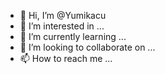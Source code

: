 - 👋 Hi, I’m @Yumikacu
- 👀 I’m interested in ...
- 🌱 I’m currently learning ...
- 💞️ I’m looking to collaborate on ...
- 📫 How to reach me ...

<!---
Yumikacu/Yumikacu is a ✨ special ✨ repository because its `README.md` (this file) appears on your GitHub profile.
You can click the Preview link to take a look at your changes.
--->
